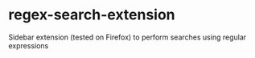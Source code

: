 # regex-search-extension

Sidebar extension (tested on Firefox) to perform searches using regular expressions
